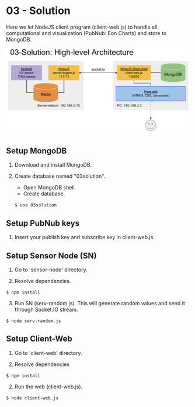 03 - Solution
=============
Here we let NodeJS client program (client-web.js) to handle all computational and visualization (PubNub: Eon Charts) and store to MongoDB.

![ScreenShot](./screenshot/03-solution.png)

Setup MongoDB
-------------
1. Download and install MongoDB.

2. Create database named "03solution".
	* Open MongoDB shell.
	* Create database.

	```
	$ use 03solution
	```

Setup PubNub keys
-----------------
1. Insert your publish key and subscribe key in client-web.js.

Setup Sensor Node (SN)
----------------------
1. Go to 'sensor-node' directory.

2. Resolve dependencies.
```
$ npm install
```

3. Run SN (serv-random.js). This will generate random values and send it through Socket.IO stream.
```
$ node serv-random.js
``` 

Setup Client-Web
----------------
1. Go to 'client-web' directory.

2. Resolve dependencies
```
$ npm install 
```

2. Run the web (client-web.js). 
```
$ node client-web.js
```